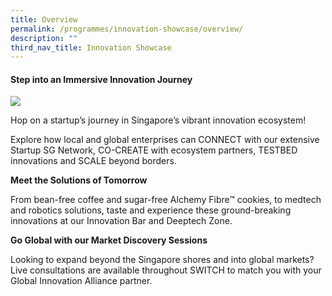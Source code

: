 ```yaml
---
title: Overview
permalink: /programmes/innovation-showcase/overview/
description: ""
third_nav_title: Innovation Showcase
---
```

#### Step into an Immersive Innovation Journey&nbsp;

![](https://lh7-us.googleusercontent.com/ujDkQtOEuW7vzCe_aMWLjkFxPkFA9SPxPgFnP4zdObr9mHJghqaJg3zbZHMk1X5fCVGfoTJlcvdZU0MtJtrFL6FFknx3rt1F1n-GJ-zy2os9ZFNmnD9Qy8FCfRayeI9lLQkOmo3bbZy7ojOlgOk4zQ)

Hop on a startup’s journey in Singapore’s vibrant innovation ecosystem!

Explore how local and global enterprises can CONNECT with our extensive Startup SG Network, CO-CREATE with ecosystem partners, TESTBED innovations and SCALE beyond borders.&nbsp;&nbsp;


<b>Meet the Solutions of Tomorrow</b>

From bean-free coffee and sugar-free Alchemy Fibre™ cookies, to medtech and robotics solutions, taste and experience these ground-breaking innovations at our Innovation Bar and Deeptech Zone.


<b>Go Global with our Market Discovery Sessions</b>

Looking to expand beyond the Singapore shores and into global markets? Live consultations are available throughout SWITCH to match you with your Global Innovation Alliance partner.
